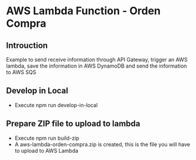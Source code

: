 # AWS Lambda Function - Orden Compra

## Introuction
Example to send receive information through API Gateway, trigger an AWS lambda, save the information in AWS DynamoDB and send the information to AWS SQS

## Develop in Local
- Execute npm run develop-in-local

## Prepare ZIP file to upload to lambda
- Execute npm run build-zip
- A aws-lambda-orden-compra.zip is created, this is the file you will have to upload to AWS Lambda